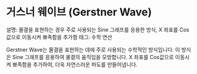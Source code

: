 # 거스너 웨이브 (Gerstner Wave)

설명: 물결을 표현하는 경우 주로 사용되는 Sine 그래프를 응용한 방식, X 좌표를 Cos값으로 이동시켜 뾰족함을 추가함
태그: 수학 연산

Gerstner Wave는 물결을 표현하는 데에 주로 사용되는 수학적인 방식입니다. 이 방식은 Sine 그래프를 응용하여 물결의 움직임을 모방합니다. X 좌표를 Cos값으로 이동시켜 뾰족함을 추가하여, 더욱 자연스러운 파도를 만들어냅니다.